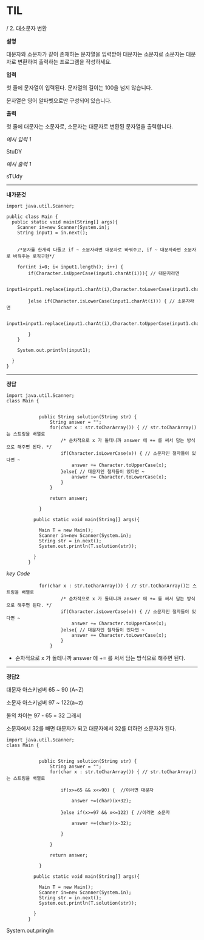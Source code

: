 # TIL
/
2. 대소문자 변환

**설명**

대문자와 소문자가 같이 존재하는 문자열을 입력받아 대문자는 소문자로 소문자는 대문자로 변환하여 출력하는 프로그램을 작성하세요.

**입력**

첫 줄에 문자열이 입력된다. 문자열의 길이는 100을 넘지 않습니다.

문자열은 영어 알파벳으로만 구성되어 있습니다.

**출력**

첫 줄에 대문자는 소문자로, 소문자는 대문자로 변환된 문자열을 출력합니다.

_예시 입력 1_

StuDY

_예시 출력 1_

sTUdy

---

**내가푼것**

```
import java.util.Scanner;

public class Main {
  public static void main(String[] args){
    Scanner in=new Scanner(System.in);
    String input1 = in.next();


    /*문자를 한개씩 다돌고 if ~ 소문자라면 대문자로 바꿔주고, if ~ 대문자라면 소문자로 바꿔주는 로직구현*/

    for(int i=0; i< input1.length(); i++) {
    	if(Character.isUpperCase(input1.charAt(i))){ // 대문자라면

    		input1=input1.replace(input1.charAt(i),Character.toLowerCase(input1.charAt(i)));

    	}else if(Character.isLowerCase(input1.charAt(i))) { // 소문자라면

    		input1=input1.replace(input1.charAt(i),Character.toUpperCase(input1.charAt(i)));

    	}
    }

    System.out.println(input1);

  }
}
```

---

**정답**

```
import java.util.Scanner;
class Main {


			public String solution(String str) {
				String answer = "";
				for(char x : str.toCharArray()) { // str.toCharArray()는 스트링을 배열로
					/* 순차적으로 x 가 돌테니까 answer 에 += 를 써서 담는 방식으로 해주면 된다. */
					if(Character.isLowerCase(x)) { // 소문자인 철자들이 있다면 ~
						answer += Character.toUpperCase(x);
					}else{ // 대문자인 철자들이 있다면 ~
						answer += Character.toLowerCase(x);
					}
				}

				return answer;

			}

		  public static void main(String[] args){

			Main T = new Main();
		    Scanner in=new Scanner(System.in);
		    String str = in.next();
		    System.out.println(T.solution(str));

		  }
		}
```

_key Code_

```
            for(char x : str.toCharArray()) { // str.toCharArray()는 스트링을 배열로
					/* 순차적으로 x 가 돌테니까 answer 에 += 를 써서 담는 방식으로 해주면 된다. */
					if(Character.isLowerCase(x)) { // 소문자인 철자들이 있다면 ~
						answer += Character.toUpperCase(x);
					}else{ // 대문자인 철자들이 있다면 ~
						answer += Character.toLowerCase(x);
					}
				}
```

- 순차적으로 x 가 돌테니까 answer 에 += 를 써서 담는 방식으로 해주면 된다.

---

**정답2**

대문자 아스키넘버 65 ~ 90 (A~Z)

소문자 아스키넘버 97 ~ 122(a~z)

둘의 차이는 97 - 65 = 32
그래서

소문자에서 32를 빼면 대문자가 되고
대문자에서 32를 더하면 소문자가 된다.

```
import java.util.Scanner;
class Main {


			public String solution(String str) {
				String answer = "";
				for(char x : str.toCharArray()) { // str.toCharArray()는 스트링을 배열로

					if(x>=65 && x<=90) {  //이러면 대문자

						answer +=(char)(x+32);

 					}else if(x>=97 && x<=122) { //이러면 소문자

 						answer +=(char)(x-32);

					}

				}

				return answer;

			}

		  public static void main(String[] args){

			Main T = new Main();
		    Scanner in=new Scanner(System.in);
		    String str = in.next();
		    System.out.println(T.solution(str));

		  }
		}
```

System.out.pringln
